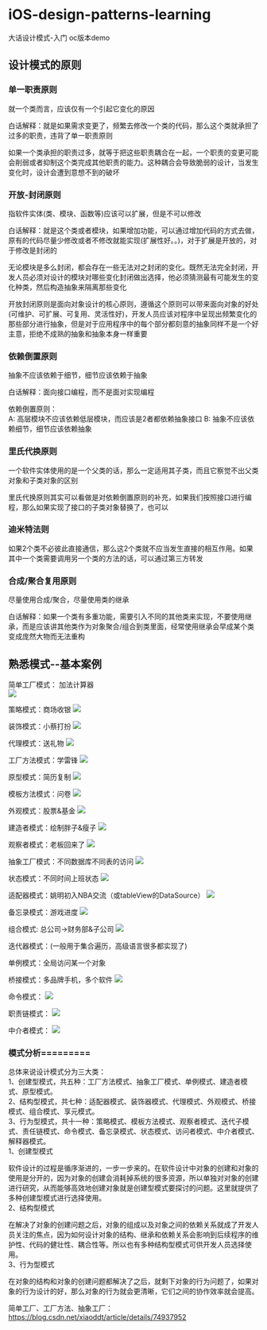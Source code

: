 # iOS-design-patterns-learning
大话设计模式-入门  oc版本demo

## 设计模式的原则
### 单一职责原则
就一个类而言，应该仅有一个引起它变化的原因  

白话解释：就是如果需求变更了，频繁去修改一个类的代码，那么这个类就承担了过多的职责，违背了单一职责原则  

如果一个类承担的职责过多，就等于把这些职责耦合在一起，一个职责的变更可能会削弱或者抑制这个类完成其他职责的能力。这种耦合会导致脆弱的设计，当发生变化时，设计会遭到意想不到的破坏

### 开放-封闭原则
指软件实体(类、模块、函数等)应该可以扩展，但是不可以修改

白话解释：就是这个类或者模块，如果增加功能，可以通过增加代码的方式去做，原有的代码尽量少修改或者不修改就能实现(扩展性好。。)，对于扩展是开放的，对于修改是封闭的

无论模块是多么封闭，都会存在一些无法对之封闭的变化。既然无法完全封闭，开发人员必须对设计的模块对哪些变化封闭做出选择，他必须猜测最有可能发生的变化种类，然后构造抽象来隔离那些变化

开放封闭原则是面向对象设计的核心原则，遵循这个原则可以带来面向对象的好处(可维护、可扩展、可复用、灵活性好)，开发人员应该对程序中呈现出频繁变化的那些部分进行抽象，但是对于应用程序中的每个部分都刻意的抽象同样不是一个好主意，拒绝不成熟的抽象和抽象本身一样重要

### 依赖倒置原则

抽象不应该依赖于细节，细节应该依赖于抽象

白话解释：面向接口编程，而不是面对实现编程

依赖倒置原则：  
A: 高层模块不应该依赖低层模块，而应该是2者都依赖抽象接口
B: 抽象不应该依赖细节，细节应该依赖抽象

### 里氏代换原则
一个软件实体使用的是一个父类的话，那么一定适用其子类，而且它察觉不出父类对象和子类对象的区别

里氏代换原则其实可以看做是对依赖倒置原则的补充，如果我们按照接口进行编程，那么如果实现了接口的子类对象替换了，也可以

### 迪米特法则
如果2个类不必彼此直接通信，那么这2个类就不应当发生直接的相互作用。如果其中一个类需要调用另一个类的方法的话，可以通过第三方转发

### 合成/聚合复用原则
尽量使用合成/聚合，尽量使用类的继承

白话解释：如果一个类有多重功能，需要引入不同的其他类来实现，不要使用继承，而是应该讲其他类作为对象聚合/组合到类里面，经常使用继承会早成某个类变成庞然大物而无法重构

## 熟悉模式--基本案例
简单工厂模式： 加法计算器  
![](images/Snip20180708_2.png)

策略模式：商场收银
![](images/Snip20180708_3.png)

装饰模式：小蔡打扮
![](images/Snip20180709_4.png)

代理模式：送礼物
![](images/Snip20180709_5.png)

工厂方法模式：学雷锋
![](images/Snip20180711_7.png)

原型模式：简历复制
![](images/Snip20180711_8.png)

模板方法模式：问卷
![](images/Snip20180711_9.png)

外观模式：股票&基金
![](images/Snip20180712_10.png)

建造者模式：绘制胖子&瘦子
![](images/Snip20180712_12.png)

观察者模式：老板回来了
![](images/Snip20180712_13.png)

抽象工厂模式：不同数据库不同表的访问
![](images/Snip20180716_14.png)

状态模式：不同时间上班状态
![](images/Snip20180716_15.png)

适配器模式：姚明初入NBA交流（或tableView的DataSource）
![](images/Snip20180716_16.png)

备忘录模式：游戏进度
![](images/Snip20180719_17.png)

组合模式: 总公司->财务部&子公司
![](images/Snip20180719_18.png)

迭代器模式：(一般用于集合遍历，高级语言很多都实现了)

单例模式：全局访问某一个对象

桥接模式：多品牌手机，多个软件
![](images/Snip20180729_1.png)

命令模式：
![](images/Snip20180729_2.png)

职责链模式：
![](images/Snip20180729_3.png)

中介者模式：
![](images/Snip20180729_4.png)

### 模式分析=========

总体来说设计模式分为三大类：  
1、创建型模式，共五种：工厂方法模式、抽象工厂模式、单例模式、建造者模式、原型模式。  
2、结构型模式，共七种：适配器模式、装饰器模式、代理模式、外观模式、桥接模式、组合模式、享元模式。  
3、行为型模式，共十一种：策略模式、模板方法模式、观察者模式、迭代子模式、责任链模式、命令模式、备忘录模式、状态模式、访问者模式、中介者模式、解释器模式。  
1、创建型模式

软件设计的过程是循序渐进的，一步一步来的。在软件设计中对象的创建和对象的使用是分开的，因为对象的创建会消耗掉系统的很多资源，所以单独对对象的创建进行研究，从而能够高效地创建对象就是创建型模式要探讨的问题。这里就提供了多种创建型模式进行选择使用。  
2、结构型模式

在解决了对象的创建问题之后，对象的组成以及对象之间的依赖关系就成了开发人员关注的焦点，因为如何设计对象的结构、继承和依赖关系会影响到后续程序的维护性、代码的健壮性、耦合性等。所以也有多种结构型模式可供开发人员选择使用。  
3、行为型模式  

在对象的结构和对象的创建问题都解决了之后，就剩下对象的行为问题了，如果对象的行为设计的好，那么对象的行为就会更清晰，它们之间的协作效率就会提高。

简单工厂、工厂方法、抽象工厂：  
https://blog.csdn.net/xiaoddt/article/details/74937952